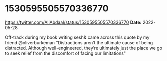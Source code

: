 # 1530595505570336770
https://twitter.com/AliAbdaal/status/1530595505570336770
**Date:** 2022-05-28

Off-track during my book writing sesh& came across this quote by my friend @oliverburkeman 
“Distractions aren’t the ultimate cause of being distracted. Although well-engineered, they’re ultimately just the place we go to seek relief from the discomfort of facing our limitations"
